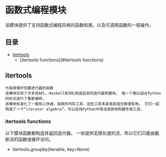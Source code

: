 # 函数式编程模块
该模块提供了支持函数式编程风格的函数和类，以及可调用函数的一般操作。
## 目录
* [itertools](#itertools)
    * [itertools functions](#itertools functions)
## itertools
```
为高效循环创建迭代器的函数
该模块实现了许多受APL，Haskell和SML构造启发的迭代器构建块。 每一个都以适合Python的形式进行了重新编排。
该模块标准化了一套核心快速，高效的内存工具，这些工具本身或其组合都很有用。 它们一起构成了一个“iterator algebra”，可以在纯Python中简洁高效地构建专用工具。
```
### itertools functions
以下模块函数都构造并返回迭代器。 一些提供无限长度的流，所以它们只能由截断流的函数或循环访问。
* itertools.groupby(iterable, key=None)
